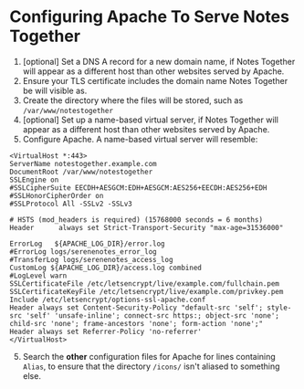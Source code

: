 # Configuring Apache To Serve Notes Together

1. [optional] Set a DNS A record for a new domain name, if Notes Together will appear as a different host than other websites served by Apache.
2. Ensure your TLS certificate includes the domain name Notes Together be will visible as.
3. Create the directory where the files will be stored, such as `/var/www/notestogether`
4. [optional] Set up a name-based virtual server, if Notes Together will appear as a different host than other websites served by Apache.
5. Configure Apache.  A name-based virtual server will resemble:
```
<VirtualHost *:443>
ServerName notestogether.example.com
DocumentRoot /var/www/notestogether
SSLEngine on
#SSLCipherSuite EECDH+AESGCM:EDH+AESGCM:AES256+EECDH:AES256+EDH
#SSLHonorCipherOrder on
#SSLProtocol All -SSLv2 -SSLv3

# HSTS (mod_headers is required) (15768000 seconds = 6 months)
Header      always set Strict-Transport-Security "max-age=31536000"

ErrorLog   ${APACHE_LOG_DIR}/error.log
#ErrorLog logs/serenenotes_error_log
#TransferLog logs/serenenotes_access_log
CustomLog ${APACHE_LOG_DIR}/access.log combined
#LogLevel warn
SSLCertificateFile /etc/letsencrypt/live/example.com/fullchain.pem
SSLCertificateKeyFile /etc/letsencrypt/live/example.com/privkey.pem
Include /etc/letsencrypt/options-ssl-apache.conf
Header always set Content-Security-Policy "default-src 'self'; style-src 'self' 'unsafe-inline'; connect-src https:; object-src 'none'; child-src 'none'; frame-ancestors 'none'; form-action 'none';"
Header always set Referrer-Policy 'no-referrer'
</VirtualHost>                                  

```

5. Search the **other** configuration files for Apache for lines containing `Alias`, to ensure that the directory `/icons/` isn't aliased to something else.


